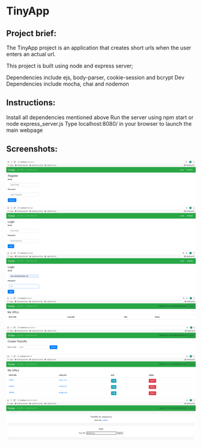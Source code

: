 # TinyApp

## Project brief:

The TinyApp project is an application that creates short urls when the user enters an actual url.

This project is built using node and express server;

Dependencies include ejs, body-parser, cookie-session and bcrypt
Dev Dependencies include mocha, chai and nodemon

## Instructions:

Install all dependencies mentioned above
Run the server using npm start or node express_server.js
Type localhost:8080/ in your browser to launch the main webpage

## Screenshots:

<img src="images/TinyApp_register.png">

<img src="images/TinyApp_loging.png">

<img src="images/TinyApp_login2.png">

<img src="images/TinyApp_url_profile.png">

<img src="images/TinyApp_create_url.png">

<img src="images/TinyApp_url_profile2.png">

<img src="images/TinyApp_edit_url.png">
